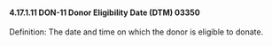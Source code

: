 #### 4.17.1.11 DON-11 Donor Eligibility Date (DTM) 03350

Definition: The date and time on which the donor is eligible to donate.
